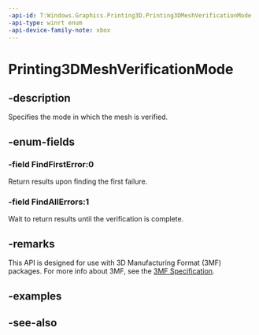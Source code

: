 ```yaml
---
-api-id: T:Windows.Graphics.Printing3D.Printing3DMeshVerificationMode
-api-type: winrt enum
-api-device-family-note: xbox
---
```


<!-- Enumeration syntax
public enum Windows.Graphics.Printing3D.Printing3DMeshVerificationMode : int
-->

# Printing3DMeshVerificationMode

## -description
Specifies the mode in which the mesh is verified.

## -enum-fields
### -field FindFirstError:0
Return results upon finding the first failure.

### -field FindAllErrors:1
Wait to return results until the verification is complete.


## -remarks
This API is designed for use with 3D Manufacturing Format (3MF) packages. For more info about 3MF, see the [3MF Specification](https://3mf.io/spec/).

## -examples

## -see-also
